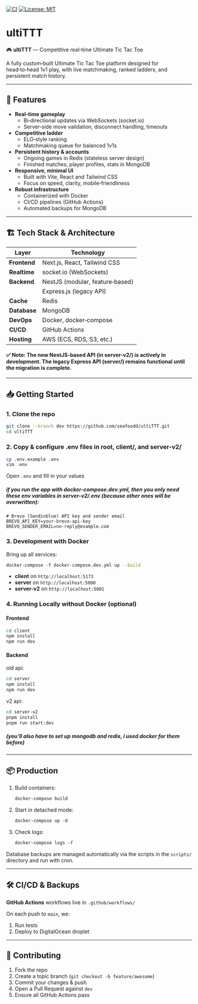 [![CI](https://github.com/seafoodd/ultiTTT/actions/workflows/deploy.yml/badge.svg)](https://github.com/seafoodd/ultiTTT/actions)
[![License: MIT](https://img.shields.io/badge/License-MIT-blue.svg)](LICENSE)

# ultiTTT

🎮 **ultiTTT** — Competitive real‑time Ultimate Tic Tac Toe

A fully custom‑built Ultimate Tic Tac Toe platform designed for head‑to‑head 1v1 play, with live matchmaking, ranked ladders, and persistent match history.

---

## 🚀 Features

- **Real‑time gameplay**  
  - Bi‑directional updates via WebSockets (socket.io)  
  - Server‑side move validation, disconnect handling, timeouts  
- **Competitive ladder**  
  - ELO‑style ranking  
  - Matchmaking queue for balanced 1v1s  
- **Persistent history & accounts**  
  - Ongoing games in Redis (stateless server design)  
  - Finished matches, player profiles, stats in MongoDB  
- **Responsive, minimal UI**  
  - Built with Vite, React and Tailwind CSS  
  - Focus on speed, clarity, mobile‑friendliness  
- **Robust infrastructure**  
  - Containerized with Docker  
  - CI/CD pipelines (GitHub Actions)  
  - Automated backups for MongoDB  

---

## 🏗 Tech Stack & Architecture

| Layer         | Technology                      |
| ------------- | ------------------------------- |
| **Frontend**  | Next.js, React, Tailwind CSS    |
| **Realtime**  | socket.io (WebSockets)          |
| **Backend**   | NestJS (modular, feature‑based) |
|               | Express.js (legacy API)         |
| **Cache**     | Redis                           |
| **Database**  | MongoDB                         |
| **DevOps**    | Docker, docker‑compose          |
| **CI/CD**     | GitHub Actions                  |
| **Hosting**   | AWS (ECS, RDS, S3, etc.)        |

#### ✅ Note: The new NestJS-based API (in server-v2/) is actively in development. The legacy Express API (server/) remains functional until the migration is complete.
---

## 📥 Getting Started

### 1. Clone the repo

```bash
git clone --branch dev https://github.com/seafoodd/ultiTTT.git
cd ultiTTT
```

### 2. Copy & configure .env files in root, client/, and server-v2/ 

```bash
cp .env.example .env
vim .env
```

Open `.env` and fill in your values

##### if you run the app with docker-compose.dev.yml, then you only need these env variables in server-v2/.env (because other ones will be overwritten):
```env
# Brevo (Sendinblue) API key and sender email
BREVO_API_KEY=your-brevo-api-key
BREVO_SENDER_EMAIL=no-reply@example.com
```


### 3. Development with Docker

Bring up all services:

```bash
docker‑compose ‑f docker‑compose.dev.yml up --build
```

* **client** on `http://localhost:5173`
* **server** on `http://localhost:5000`
* **server-v2** on `http://localhost:5001`

### 4. Running Locally without Docker (optional)

#### Frontend

```bash
cd client
npm install
npm run dev
```

#### Backend
old api:
```bash
cd server
npm install
npm run dev
```
v2 api:
```bash
cd server-v2
pnpm install
pnpm run start:dev
```
##### (you'll also have to set up mongodb and redis, i used docker for them before)
---

## 📦 Production

1. Build containers:

   ```bash
   docker‑compose build
   ```
2. Start in detached mode:

   ```bash
   docker‑compose up ‑d
   ```
3. Check logs:

   ```bash
   docker‑compose logs ‑f
   ```

Database backups are managed automatically via the scripts in the `scripts/` directory and run with cron.

---

## 🛠 CI/CD & Backups
**GitHub Actions** workflows live in `.github/workflows/`

On each push to `main`, we:
  1. Run tests
  2. Deploy to DigitalOcean droplet

---

## 🤝 Contributing

1. Fork the repo
2. Create a topic branch (`git checkout -b feature/awesome`)
3. Commit your changes & push
4. Open a Pull Request against `dev`
5. Ensure all GitHub Actions pass
